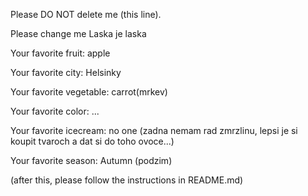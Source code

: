 Please DO NOT delete me (this line).



Please change me Laska je laska 



Your favorite fruit: apple

Your favorite city: Helsinky

Your favorite vegetable: carrot(mrkev)

Your favorite color: ...

Your favorite icecream: no one (zadna nemam rad zmrzlinu, lepsi je si koupit tvaroch a dat si do toho ovoce...)

Your favorite season: Autumn (podzim)


(after this, please follow the instructions in README.md)

